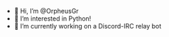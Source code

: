 - 👋 Hi, I’m @OrpheusGr
- 👀 I’m interested in Python!
- 🌱 I’m currently working on a Discord-IRC relay bot

<!---
OrpheusGr/OrpheusGr is a ✨ special ✨ repository because its `README.md` (this file) appears on your GitHub profile.
You can click the Preview link to take a look at your changes.
--->
